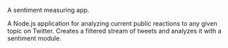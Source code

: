A sentiment measuring app.

A Node.js application for analyzing current public reactions to any given topic on Twitter.
Creates a filtered stream of tweets and analyzes it with a sentiment module.
